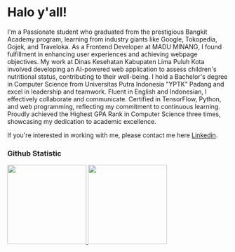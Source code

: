 # Halo y'all! 

I'm a Passionate student who graduated from the prestigious Bangkit Academy program, learning from industry giants like Google, Tokopedia, Gojek, and Traveloka. As a Frontend Developer at MADU MINANG, I found fulfillment in enhancing user experiences and achieving webpage objectives. My work at Dinas Kesehatan Kabupaten Lima Puluh Kota involved developing an AI-powered web application to assess children's nutritional status, contributing to their well-being. I hold a Bachelor's degree in Computer Science from Universitas Putra Indonesia "YPTK" Padang and excel in leadership and teamwork. Fluent in English and Indonesian, I effectively collaborate and communicate. Certified in TensorFlow, Python, and web programming, reflecting my commitment to continuous learning. Proudly achieved the Highest GPA Rank in Computer Science three times, showcasing my dedication to academic excellence.


If you're interested in working with me, please contact me here [Linkedin](https://www.linkedin.com/in/alifhanafiah/).

### Github Statistic
<p align="left">
<a href="https://github.com/alifhanafiah">
  <img height="180em" src="https://github-readme-stats-eight-theta.vercel.app/api?username=alifhanafiah&show_icons=true&theme=algolia&include_all_commits=true&count_private=true"/>
  <img height="180em" src="https://github-readme-stats-eight-theta.vercel.app/api/top-langs/?username=alifhanafiah&layout=compact&langs_count=8&theme=algolia"/>
</a>
</p>
